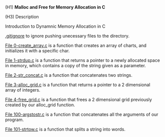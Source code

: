 (H1) **Malloc and Free for Memory Allocation in C** 

(H3) Description 

Introduction to Dynamnic Memory Allocation in C

[.gitignore](.gitignore) to ignore pushing unecessary files to the directory.

[File 0-create_array.c](0-create_array.c) is a function that creates an array of charts, and initializes it with a specific char.

[File 1-strdup.c](1-strdup.c) is a function that returns a pointer to a newly allocated space in memory, which contains a copy of the string given as a parameter.

[File 2-str_concat.c](2-str_concat.c) is a function that concatenates two strings.

[File 3-alloc_grid.c](3-alloc_grid.c) is a function that returns a pointer to a 2 dimensional array of integers.

[File 4-free_grid.c](4-free_grid.c) is a function that frees a 2 dimensional grid previously created by our alloc_grid function.

[File 100-argstostr.c](100-argstostr.c) is a function that concatenates all the arguments of our program.

[File 101-strtow.c](101-strtow.c) is a function that splits a string into words.





